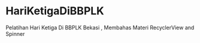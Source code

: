 # HariKetigaDiBBPLK
Pelatihan Hari Ketiga Di BBPLK Bekasi , 
Membahas Materi RecyclerView and Spinner 
